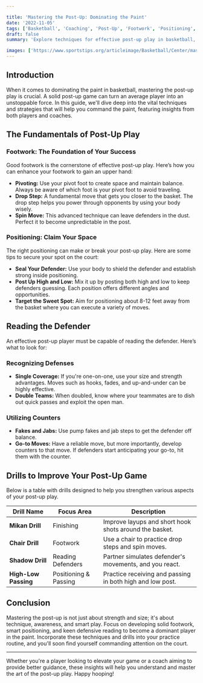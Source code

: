 ```yaml
---

title: 'Mastering the Post-Up: Dominating the Paint'
date: '2022-11-05'
tags: ['Basketball', 'Coaching', 'Post-Up', 'Footwork', 'Positioning', 'Tips', 'Techniques', 'Player Knowledge', 'Training']
draft: false
summary: 'Explore techniques for effective post-up play in basketball, focusing on footwork, positioning, and reading the defender. This guide blends player insights with coaching wisdom.'

images: ['https://www.sportstips.org/articleimage/Basketball/Center/mastering_the_post_up_dominating_the_paint.webp']
---
```


## Introduction

When it comes to dominating the paint in basketball, mastering the post-up play is crucial. A solid post-up game can turn an average player into an unstoppable force. In this guide, we'll dive deep into the vital techniques and strategies that will help you command the paint, featuring insights from both players and coaches.

## The Fundamentals of Post-Up Play

### Footwork: The Foundation of Your Success

Good footwork is the cornerstone of effective post-up play. Here’s how you can enhance your footwork to gain an upper hand:

- **Pivoting:** Use your pivot foot to create space and maintain balance. Always be aware of which foot is your pivot foot to avoid traveling.
- **Drop Step:** A fundamental move that gets you closer to the basket. The drop step helps you power through opponents by using your body wisely.
- **Spin Move:** This advanced technique can leave defenders in the dust. Perfect it to become unpredictable in the post.

### Positioning: Claim Your Space

The right positioning can make or break your post-up play. Here are some tips to secure your spot on the court:

- **Seal Your Defender:** Use your body to shield the defender and establish strong inside positioning.
- **Post Up High and Low:** Mix it up by posting both high and low to keep defenders guessing. Each position offers different angles and opportunities.
- **Target the Sweet Spot:** Aim for positioning about 8-12 feet away from the basket where you can execute a variety of moves.

## Reading the Defender

An effective post-up player must be capable of reading the defender. Here’s what to look for:

### Recognizing Defenses

- **Single Coverage:** If you're one-on-one, use your size and strength advantages. Moves such as hooks, fades, and up-and-under can be highly effective.
- **Double Teams:** When doubled, know where your teammates are to dish out quick passes and exploit the open man.

### Utilizing Counters

- **Fakes and Jabs:** Use pump fakes and jab steps to get the defender off balance.
- **Go-to Moves:** Have a reliable move, but more importantly, develop counters to that move. If defenders start anticipating your go-to, hit them with the counter.

## Drills to Improve Your Post-Up Game

Below is a table with drills designed to help you strengthen various aspects of your post-up play.

| Drill Name           | Focus Area           | Description                                                 |
|----------------------|----------------------|-------------------------------------------------------------|
| **Mikan Drill**      | Finishing            | Improve layups and short hook shots around the basket.       |
| **Chair Drill**      | Footwork             | Use a chair to practice drop steps and spin moves.           |
| **Shadow Drill**     | Reading Defenders    | Partner simulates defender's movements, and you react.       |
| **High-Low Passing** | Positioning & Passing| Practice receiving and passing in both high and low post.    |

## Conclusion

Mastering the post-up is not just about strength and size; it's about technique, awareness, and smart play. Focus on developing solid footwork, smart positioning, and keen defensive reading to become a dominant player in the paint. Incorporate these techniques and drills into your practice routine, and you'll soon find yourself commanding attention on the court.

---

Whether you're a player looking to elevate your game or a coach aiming to provide better guidance, these insights will help you understand and master the art of the post-up play. Happy hooping!